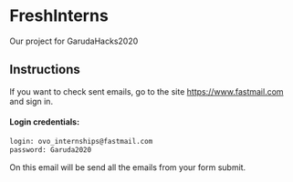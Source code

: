 # FreshInterns
Our project for GarudaHacks2020

## Instructions

If you want to check sent emails, go to the site https://www.fastmail.com and sign in.
#### Login credentials:
```bash
login: ovo_internships@fastmail.com
password: Garuda2020
```

On this email will be send all the emails from your form submit.
